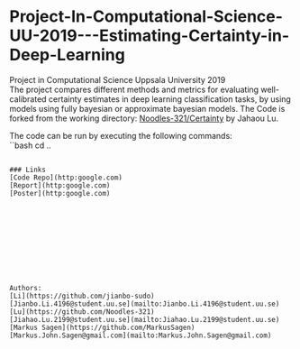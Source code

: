 # Project-In-Computational-Science-UU-2019---Estimating-Certainty-in-Deep-Learning


Project in Computational Science Uppsala University 2019  
The project compares different methods and metrics for evaluating well-calibrated certainty estimates in deep learning classification tasks, by using models using fully bayesian or approximate bayesian models.
The Code is forked from the working directory: [Noodles-321/Certainty](https://github.com/Noodles-321/Certainty) by Jahaou Lu.

The code can be run by executing the following commands:  
``bash
cd ..
```

### Links
[Code Repo](http:google.com)   
[Report](http:google.com)   
[Poster](http:google.com)   
     
     
     
     
     
     
     




Authors:
[Li](https://github.com/jianbo-sudo)   
[Jianbo.Li.4196@student.uu.se](mailto:Jianbo.Li.4196@student.uu.se)   
[Lu](https://github.com/Noodles-321)   
[Jiahao.Lu.2199@student.uu.se](mailto:Jiahao.Lu.2199@student.uu.se)   
[Markus Sagen](https://github.com/MarkusSagen)   
[Markus.John.Sagen@gmail.com](mailto:Markus.John.Sagen@gmail.com)   

